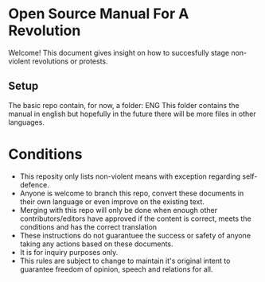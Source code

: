 # Open Source Manual For A Revolution

Welcome! This document gives insight on how to succesfully stage non-violent revolutions or protests.

## Setup

The basic repo contain, for now, a folder: ENG
This folder contains the manual in english but hopefully in the future there will be more files in other languages. 
   
# Conditions 
- This reposity only lists non-violent means with exception regarding self-defence.
- Anyone is welcome to branch this repo, convert these documents in their own language or even improve on the existing text.
- Merging with this repo will only be done when enough other contributors/editors have approved if the content is correct, meets the conditions and has the correct translation
- These instructions do not guarantuee the success or safety of anyone taking any actions based on these documents.
- It is for inquiry purposes only.
- This rules are subject to change to maintain it's original intent to guarantee freedom of opinion, speech and relations for all.
</br>
</br>
